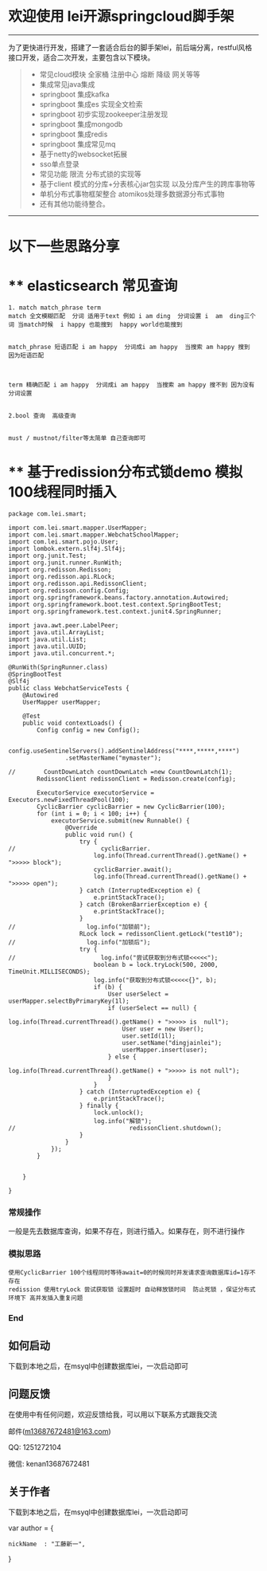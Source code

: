 # 欢迎使用 lei开源springcloud脚手架

------

为了更快进行开发，搭建了一套适合后台的脚手架lei，前后端分离，restful风格接口开发，适合二次开发，主要包含以下模块。

> * 常见cloud模块  全家桶 注册中心 熔断 降级 网关等等
> * 集成常见java集成
> * springboot 集成kafka
> * springboot 集成es 实现全文检索
> * springboot 初步实现zookeeper注册发现
> * springboot 集成mongodb
> * springboot 集成redis
> * springboot 集成常见mq
> * 基于netty的websocket拓展
> * sso单点登录
> * 常见功能 限流 分布式锁的实现等
> * 基于client 模式的分库+分表核心jar包实现 以及分库产生的跨库事物等
> * 单机分布式事物框架整合 atomikos处理多数据源分布式事物
> * 还有其他功能待整合。

------

# 以下一些思路分享
# ** elasticsearch 常见查询
```
1. match match_phrase term
match 全文模糊匹配  分词 适用于text 例如 i am ding  分词设置 i  am  ding三个词 当match时候  i happy 也能搜到  happy world也能搜到


match_phrase 短语匹配 i am happy  分词成i am happy  当搜索 am happy 搜到 因为短语匹配



term 精确匹配 i am happy  分词成i am happy  当搜索 am happy 搜不到 因为没有分词设置


2.bool 查询  高级查询


must / mustnot/filter等太简单 自己查询即可
```

# ** 基于redission分布式锁demo  模拟100线程同时插入

```
package com.lei.smart;

import com.lei.smart.mapper.UserMapper;
import com.lei.smart.mapper.WebchatSchoolMapper;
import com.lei.smart.pojo.User;
import lombok.extern.slf4j.Slf4j;
import org.junit.Test;
import org.junit.runner.RunWith;
import org.redisson.Redisson;
import org.redisson.api.RLock;
import org.redisson.api.RedissonClient;
import org.redisson.config.Config;
import org.springframework.beans.factory.annotation.Autowired;
import org.springframework.boot.test.context.SpringBootTest;
import org.springframework.test.context.junit4.SpringRunner;

import java.awt.peer.LabelPeer;
import java.util.ArrayList;
import java.util.List;
import java.util.UUID;
import java.util.concurrent.*;

@RunWith(SpringRunner.class)
@SpringBootTest
@Slf4j
public class WebchatServiceTests {
    @Autowired
    UserMapper userMapper;

    @Test
    public void contextLoads() {
        Config config = new Config();

        config.useSentinelServers().addSentinelAddress("****,*****,****")
                .setMasterName("mymaster");

//        CountDownLatch countDownLatch =new CountDownLatch(1);
        RedissonClient redissonClient = Redisson.create(config);

        ExecutorService executorService = Executors.newFixedThreadPool(100);
        CyclicBarrier cyclicBarrier = new CyclicBarrier(100);
        for (int i = 0; i < 100; i++) {
            executorService.submit(new Runnable() {
                @Override
                public void run() {
                    try {
//                        cyclicBarrier.
                        log.info(Thread.currentThread().getName() + ">>>>> block");
                        cyclicBarrier.await();
                        log.info(Thread.currentThread().getName() + ">>>>> open");
                    } catch (InterruptedException e) {
                        e.printStackTrace();
                    } catch (BrokenBarrierException e) {
                        e.printStackTrace();
                    }
//                    log.info("加锁前");
                    RLock lock = redissonClient.getLock("test10");
//                    log.info("加锁后");
                    try {
//                        log.info("尝试获取到分布式锁<<<<<");
                        boolean b = lock.tryLock(500, 2000, TimeUnit.MILLISECONDS);
                        log.info("获取到分布式锁<<<<<{}", b);
                        if (b) {
                            User userSelect = userMapper.selectByPrimaryKey(1l);
                            if (userSelect == null) {
                                log.info(Thread.currentThread().getName() + ">>>>> is  null");
                                User user = new User();
                                user.setId(1l);
                                user.setName("dingjainlei");
                                userMapper.insert(user);
                            } else {
                                log.info(Thread.currentThread().getName() + ">>>>> is not null");
                            }
                        }
                    } catch (InterruptedException e) {
                        e.printStackTrace();
                    } finally {
                        lock.unlock();
                        log.info("解锁");
//                                redissonClient.shutdown();
                    }
                }
            });
        }


    }

}

```

### 常规操作
一般是先去数据库查询，如果不存在，则进行插入。如果存在，则不进行操作



### 模拟思路

```
使用CyclicBarrier 100个线程同时等待await=0的时候同时并发请求查询数据库id=1存不存在
redission 使用tryLock 尝试获取锁 设置超时 自动释放锁时间  防止死锁 ，保证分布式环境下 高并发插入重复问题
```
### End






## 如何启动

下载到本地之后，在msyql中创建数据库lei，一次启动即可

## 问题反馈
在使用中有任何问题，欢迎反馈给我，可以用以下联系方式跟我交流

邮件(m13687672481@163.com)

QQ: 1251272104

微信: kenan13687672481


## 关于作者

下载到本地之后，在msyql中创建数据库lei，一次启动即可

  var author = {
  
    nickName  : "工藤新一",
    
  }
